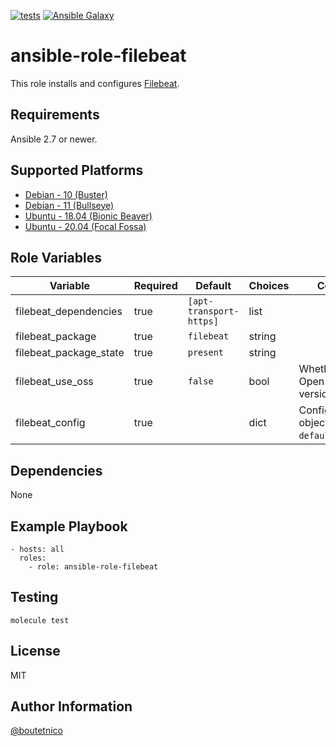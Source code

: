 [![tests](https://github.com/boutetnico/ansible-role-filebeat/workflows/Test%20ansible%20role/badge.svg)](https://github.com/boutetnico/ansible-role-filebeat/actions?query=workflow%3A%22Test+ansible+role%22)
[![Ansible Galaxy](https://img.shields.io/badge/galaxy-boutetnico.filebeat-blue.svg)](https://galaxy.ansible.com/boutetnico/filebeat)

ansible-role-filebeat
=====================

This role installs and configures [Filebeat](https://www.elastic.co/guide/en/beats/filebeat/current/index.html).

Requirements
------------

Ansible 2.7 or newer.

Supported Platforms
-------------------

- [Debian - 10 (Buster)](https://wiki.debian.org/DebianBuster)
- [Debian - 11 (Bullseye)](https://wiki.debian.org/DebianBullseye)
- [Ubuntu - 18.04 (Bionic Beaver)](http://releases.ubuntu.com/18.04/)
- [Ubuntu - 20.04 (Focal Fossa)](http://releases.ubuntu.com/20.04/)

Role Variables
--------------

| Variable                     | Required | Default                  | Choices   | Comments                                      |
|------------------------------|----------|--------------------------|-----------|-----------------------------------------------|
| filebeat_dependencies        | true     | `[apt-transport-https]`  | list      |                                               |
| filebeat_package             | true     | `filebeat`               | string    |                                               |
| filebeat_package_state       | true     | `present`                | string    |                                               |
| filebeat_use_oss             | true     | `false`                  | bool      | Whether to use Open Source version or not.    |
| filebeat_config              | true     |                          | dict      | Configuration object. See `defaults/main.yml`.|

Dependencies
------------

None

Example Playbook
----------------

    - hosts: all
      roles:
        - role: ansible-role-filebeat

Testing
-------

    molecule test

License
-------

MIT

Author Information
------------------

[@boutetnico](https://github.com/boutetnico)
